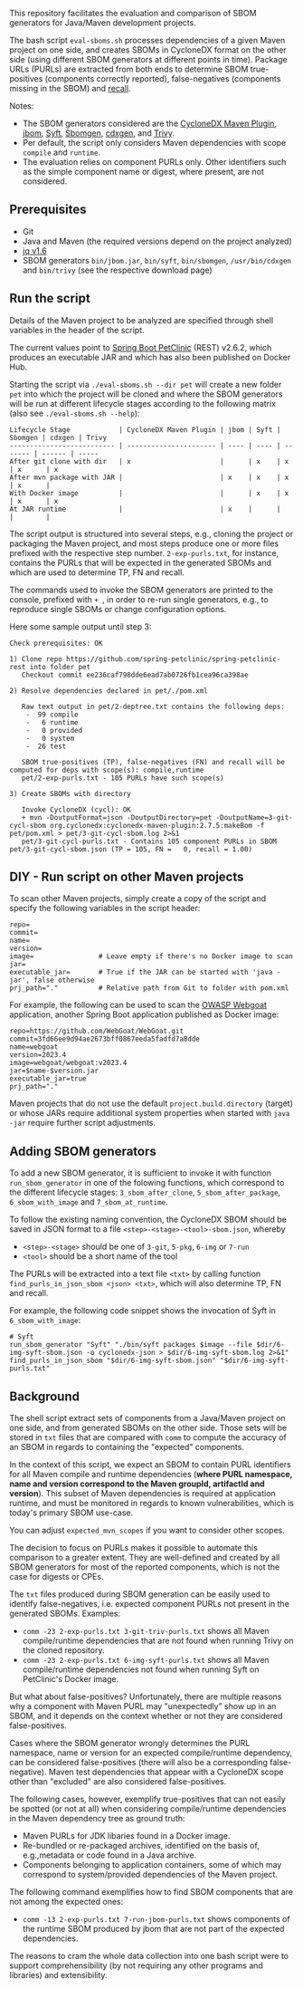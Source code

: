 This repository facilitates the evaluation and comparison of SBOM generators for
Java/Maven development projects.

The bash script `eval-sboms.sh` processes dependencies of a given Maven project
on one side, and creates SBOMs in CycloneDX format on the other side (using
different SBOM generators at different points in time). Package URLs (PURLs) are
extracted from both ends to determine SBOM true-positives (components correctly
reported), false-negatives (components missing in the SBOM) and
[recall](https://en.wikipedia.org/wiki/Precision_and_recall).  

Notes:
- The SBOM generators considered are the
  [CycloneDX Maven Plugin](https://github.com/CycloneDX/cyclonedx-maven-plugin),
  [jbom](https://github.com/eclipse/jbom/),
  [Syft](https://github.com/anchore/syft/),
  [Sbomgen](https://docs.aws.amazon.com/inspector/latest/user/sbom-generator.html),
  [cdxgen](https://cyclonedx.github.io/cdxgen/#/),
  and [Trivy](https://github.com/aquasecurity/trivy/).
- Per default, the script only considers Maven dependencies with scope `compile`
  and `runtime`.
- The evaluation relies on component PURLs only. Other identifiers such as the
  simple component name or digest, where present, are not considered.

## Prerequisites

- Git
- Java and Maven (the required versions depend on the project analyzed)
- [jq v1.6](https://stedolan.github.io/jq/)
- SBOM generators `bin/jbom.jar`, `bin/syft`, `bin/sbomgen`, `/usr/bin/cdxgen` and `bin/trivy` (see the respective download page)

## Run the script

Details of the Maven project to be analyzed are specified through shell variables in the header of the script.

The current values point to [Spring Boot PetClinic](https://github.com/spring-petclinic/spring-petclinic-rest) (REST) v2.6.2,
which produces an executable JAR and which has also been published on Docker Hub. 

Starting the script via `./eval-sboms.sh --dir pet` will create a new folder
`pet` into which the project will be cloned and where the SBOM generators will
be run at different lifecycle stages according to the following matrix (also see
`./eval-sboms.sh --help`):

```
Lifecycle Stage            | CycloneDX Maven Plugin | jbom | Syft | Sbomgen | cdxgen | Trivy
-------------------------- | ---------------------- | ---- | ---- | ------- | ------ | -----
After git clone with dir   | x                      |      | x    | x       | x      | x    
After mvn package with JAR |                        | x    | x    | x       | x      |      
With Docker image          |                        |      | x    | x       | x      | x    
At JAR runtime             |                        | x    |      |         |        |      
```

The script output is structured into several steps, e.g., cloning the project or
packaging the Maven project, and most steps produce one or more files prefixed
with the respective step number. `2-exp-purls.txt`, for instance, contains the
PURLs that will be expected in the generated SBOMs and which are used to
determine TP, FN and recall.

The commands used to invoke the SBOM generators are printed to the console,
prefixed with `+ `, in order to re-run single generators, e.g., to reproduce
single SBOMs or change configuration options. 

Here some sample output until step 3:

```
Check prerequisites: OK

1) Clone repo https://github.com/spring-petclinic/spring-petclinic-rest into folder pet
   Checkout commit ee236caf798dde6ead7ab0726fb1cea96ca398ae

2) Resolve dependencies declared in pet/./pom.xml

   Raw text output in pet/2-deptree.txt contains the following deps:
    -  99 compile
    -   6 runtime
    -   0 provided
    -   0 system
    -  26 test

   SBOM true-positives (TP), false-negatives (FN) and recall will be computed for deps with scope(s): compile,runtime
   pet/2-exp-purls.txt - 105 PURLs have such scope(s)

3) Create SBOMs with directory

   Invoke CycloneDX (cycl): OK
   + mvn -DoutputFormat=json -DoutputDirectory=pet -DoutputName=3-git-cycl-sbom org.cyclonedx:cyclonedx-maven-plugin:2.7.5:makeBom -f pet/pom.xml > pet/3-git-cycl-sbom.log 2>&1
   pet/3-git-cycl-purls.txt - Contains 105 component PURLs in SBOM pet/3-git-cycl-sbom.json (TP = 105, FN =   0, recall = 1.00)
```

## DIY - Run script on other Maven projects

To scan other Maven projects, simply create a copy of the script and specify the following
variables in the script header:
```
repo=
commit=
name=
version=
image=                # Leave empty if there's no Docker image to scan
jar=
executable_jar=       # True if the JAR can be started with 'java -jar', false otherwise
prj_path="."          # Relative path from Git to folder with pom.xml
```

For example, the following can be used to scan the [OWASP
Webgoat](https://github.com/WebGoat/WebGoat) application, another Spring Boot
application published as Docker image:
```
repo=https://github.com/WebGoat/WebGoat.git
commit=3fd66ee9d94ae2673bff0867eeda5fadfd7a8dde
name=webgoat
version=2023.4
image=webgoat/webgoat:v2023.4
jar=$name-$version.jar
executable_jar=true
prj_path="."
```

Maven projects that do not use the default `project.build.directory` (target) or
whose JARs require additional system properties when started with `java -jar`
require further script adjustments.

## Adding SBOM generators

To add a new SBOM generator, it is sufficient to invoke it with function
`run_sbom_generator` in one of the folowing functions, which correspond to the
different lifecycle stages: `3_sbom_after_clone`, `5_sbom_after_package`,
`6_sbom_with_image` and `7_sbom_at_runtime`.

To follow the existing naming convention, the CycloneDX SBOM should be saved in
JSON format to a file `<step>-<stage>-<tool>-sbom.json`, whereby
- `<step>-<stage>` should be one of `3-git`, `5-pkg`, `6-img` or `7-run`
- `<tool>` should be a short name of the tool

The PURLs will be extracted into a text file `<txt>` by calling function
`find_purls_in_json_sbom <json> <txt>`, which will also determine TP, FN and
recall.

For example, the following code snippet shows the invocation of Syft in
`6_sbom_with_image`:

```
# Syft
run_sbom_generator "Syft" "./bin/syft packages $image --file $dir/6-img-syft-sbom.json -o cyclonedx-json > $dir/6-img-syft-sbom.log 2>&1"
find_purls_in_json_sbom "$dir/6-img-syft-sbom.json" "$dir/6-img-syft-purls.txt"
```

## Background

The shell script extract sets of components from a Java/Maven project on one
side, and from generated SBOMs on the other side. Those sets will be stored in
`txt` files that are compared with `comm` to compute the accuracy of an SBOM in
regards to containing the "expected" components.

In the context of this script, we expect an SBOM to contain PURL identifiers for
all Maven compile and runtime dependencies (**where PURL namespace, name and
version correspond to the Maven groupId, artifactId and version**). This subset
of Maven dependencies is required at application runtime, and must be monitored
in regards to known vulnerabilities, which is today's primary SBOM use-case.

You can adjust `expected_mvn_scopes` if you want to consider other scopes.

The decision to focus on PURLs makes it possible to automate this comparison to
a greater extent. They are well-defined and created by all SBOM generators for
most of the reported components, which is not the case for digests or CPEs.

The `txt` files produced during SBOM generation can be easily used to identify
false-negatives, i.e. expected component PURLs not present in the generated
SBOMs. Examples:
- `comm -23 2-exp-purls.txt 3-git-triv-purls.txt` shows all Maven compile/runtime
  dependencies that are not found when running Trivy on the cloned repository.
- `comm -23 2-exp-purls.txt 6-img-syft-purls.txt` shows all Maven compile/runtime
  dependencies not found when running Syft on PetClinic's Docker image.

But what about false-positives? Unfortunately, there are multiple reasons why a
component with Maven PURL may "unexpectedly" show up in an SBOM, and it depends on
the context whether or not they are considered false-positives.

Cases where the SBOM generator wrongly determines the PURL namespace, name or
version for an expected compile/runtime dependency, can be considered
false-positives (there will also be a corresponding false-negative). Maven test
dependencies that appear with a CycloneDX scope other than "excluded" are also
considered false-positives.

The following cases, however, exemplify true-positives that can not easily be
spotted (or not at all) when considering compile/runtime dependencies in the
Maven dependency tree as ground truth:

- Maven PURLs for JDK libaries found in a Docker image.
- Re-bundled or re-packaged archives, identified on the basis of, e.g.,metadata
  or code found in a Java archive.
- Components belonging to application containers, some of which may correspond
  to system/provided dependencies of the Maven project.

The following command exemplifies how to find SBOM components that are not among
the expected ones:
- `comm -13 2-exp-purls.txt 7-run-jbom-purls.txt` shows components of the
  runtime SBOM produced by jbom that are not part of the expected dependencies.

The reasons to cram the whole data collection into one bash script were to
support comprehensibility (by not requiring any other programs and libraries)
and extensibility.
